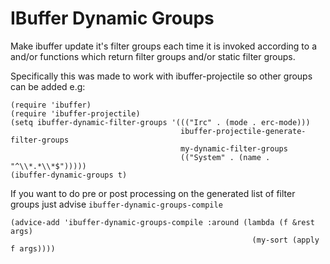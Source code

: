 # IBuffer Dynamic Groups
Make ibuffer update it's filter groups each time it is invoked according to a and/or functions which return filter groups and/or static filter groups.

Specifically this was made to work with ibuffer-projectile so other groups can be added e.g:
```elisp
(require 'ibuffer)
(require 'ibuffer-projectile)
(setq ibuffer-dynamic-filter-groups '((("Irc" . (mode . erc-mode)))
                                      ibuffer-projectile-generate-filter-groups
                                      my-dynamic-filter-groups
                                      (("System" . (name . "^\\*.*\\*$")))))
(ibuffer-dynamic-groups t)
```

If you want to do pre or post processing on the generated list of filter groups just advise `ibuffer-dynamic-groups-compile`
```elisp
(advice-add 'ibuffer-dynamic-groups-compile :around (lambda (f &rest args)
                                                      (my-sort (apply f args))))
```
